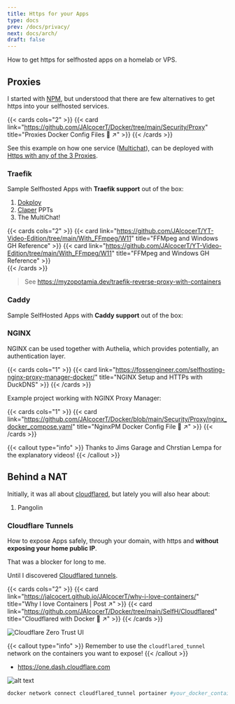 ```yaml
---
title: Https for your Apps
type: docs
prev: /docs/privacy/
next: docs/arch/
draft: false
---
```


How to get https for selfhosted apps on a homelab or VPS.

## Proxies

I started with [NPM](#nginx), but understood that there are few alternatives to get https into your selfhosted services.

{{< cards cols="2" >}}
  {{< card link="https://github.com/JAlcocerT/Docker/tree/main/Security/Proxy" title="Proxies Docker Config Files 🐋 ↗" >}}
{{< /cards >}}

See this example on how one service ([Multichat](https://github.com/JAlcocerT/Streamlit-MultiChat)), can be deployed with [Https with any of the 3 Proxies](https://github.com/JAlcocerT/Docker/tree/main/AI_Gen/Project_MultiChat).


### Traefik

Sample Selfhosted Apps with **Traefik support** out of the box:

1. [Dokploy](https://jalcocert.github.io/JAlcocerT/selfhosted-paas/#dokploy)
2. [Claper](https://jalcocert.github.io/JAlcocerT/creating-presentations-with-ai/#selfhosting-cool-ppt-software) PPTs
3. The MultiChat!

{{< cards cols="2" >}}
  {{< card link="https://github.com/JAlcocerT/YT-Video-Edition/tree/main/With_FFmpeg/W11" title="FFMpeg and Windows GH Reference" >}}
  {{< card link="https://github.com/JAlcocerT/YT-Video-Edition/tree/main/With_FFmpeg/W11" title="FFMpeg and Windows GH Reference" >}}  
{{< /cards >}}

> See https://myzopotamia.dev/traefik-reverse-proxy-with-containers

### Caddy

Sample SelfHosted Apps with **Caddy support** out of the box:

### NGINX

NGINX can be used together with Authelia, which provides potentially, an authentication layer.

{{< cards cols="1" >}}
  {{< card link="https://fossengineer.com/selfhosting-nginx-proxy-manager-docker/" title="NGINX Setup and HTTPs with DuckDNS" >}}
{{< /cards >}}

Example project working with NGINX Proxy Manager:

{{< cards cols="1" >}}
  {{< card link="https://github.com/JAlcocerT/Docker/blob/main/Security/Proxy/nginx_docker_compose.yaml" title="NginxPM Docker Config File 🐋 ↗" >}}
{{< /cards >}}


{{< callout type="info" >}}
Thanks to Jims Garage and Chrstian Lempa for the explanatory videos!
{{< /callout >}}

## Behind a NAT 

Initially, it was all about [cloudflared](#cloudflare-tunnels), but lately you will also hear about:

1. Pangolin

### Cloudflare Tunnels

How to expose Apps safely, through your domain, with https and **without exposing your home public IP**.

That was a blocker for long to me.

Until I discovered [Cloudflared tunnels](https://fossengineer.com/selfhosting-cloudflared-tunnel-docker/).

{{< cards cols="2" >}}
  {{< card link="https://jalcocert.github.io/JAlcocerT/why-i-love-containers/" title="Why I love Containers | Post ↗" >}}
  {{< card link="https://github.com/JAlcocerT/Docker/tree/main/SelfH/Cloudflared" title="Cloudflared with Docker 🐋 ↗" >}}
{{< /cards >}}

![Cloudflare Zero Trust UI](/blog_img/selfh/CF-Cloudflared.png)

{{< callout type="info" >}}
Remember to use the `cloudflared_tunnel` network on the containers you want to expose!
{{< /callout >}}

* https://one.dash.cloudflare.com

![alt text](/blog_img/web/Cloudflare/cf-tunnel.png)

```sh
docker network connect cloudflared_tunnel portainer #your_docker_container_to_expose  #network (tunnel) - service
```
